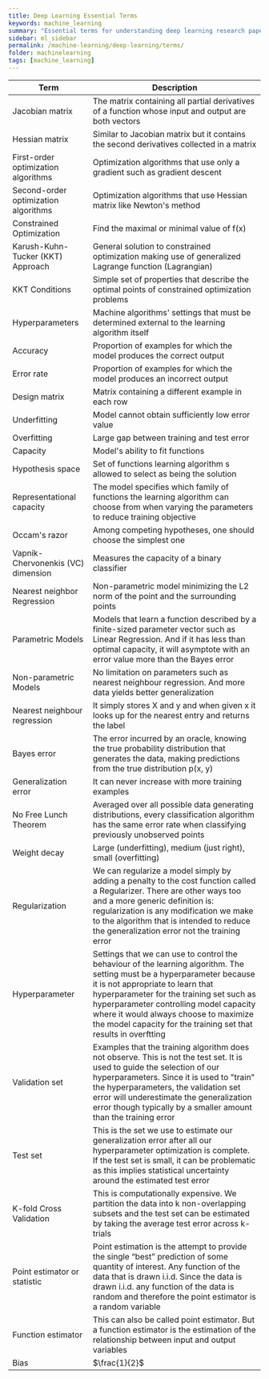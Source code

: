 ```yaml
---
title: Deep Learning Essential Terms
keywords: machine_learning
summary: "Essential terms for understanding deep learning research papers, tutorials and textbooks."
sidebar: ml_sidebar
permalink: /machine-learning/deep-learning/terms/
folder: machinelearning
tags: [machine_learning]
---
```


| Term        | Description           |
| ------------- |-------------|
| Jacobian matrix      | The matrix containing all partial derivatives of a function whose input and output are both vectors |
| Hessian matrix     | Similar to Jacobian matrix but it contains the second derivatives collected in a matrix    |
| First-order optimization algorithms | Optimization algorithms that use only a gradient such as gradient descent |
| Second-order optimization algorithms | Optimization algorithms that use Hessian matrix like Newton's method |
| Constrained Optimization | Find the maximal or minimal value of f(x) |
| Karush-Kuhn-Tucker (KKT) Approach | General solution to constrained optimization making use of generalized Lagrange function (Lagrangian) |
| KKT Conditions | Simple set of properties that describe the optimal points of constrained optimization problems |
| Hyperparameters | Machine algorithms' settings that must be determined external to the learning algorithm itself |
| Accuracy | Proportion of examples for which the model produces the correct output |
| Error rate | Proportion of examples for which the model produces an incorrect output |
| Design matrix | Matrix containing a different example in each row |
| Underfitting | Model cannot obtain sufficiently low error value |
| Overfitting | Large gap between training and test error |
| Capacity | Model's ability to fit functions |
| Hypothesis space | Set of functions learning algorithm s allowed to select as being the solution |
| Representational capacity | The model specifies which family of functions the learning algorithm can choose from when varying the parameters to reduce training objective|
| Occam's razor | Among competing hypotheses, one should choose the simplest one |
| Vapnik-Chervonenkis (VC) dimension | Measures the capacity of a binary classifier |
| Nearest neighbor Regression | Non-parametric model minimizing the L2 norm of the point and the surrounding points |
| Parametric Models | Models that learn a function described by a finite-sized parameter vector such as Linear Regression. And if it has less than optimal capacity, it will asymptote with an error value more than the Bayes error |
| Non-parametric Models | No limitation on parameters such as nearest neighbour regression. And more data yields better generalization |
| Nearest neighbour regression | It simply stores X and y and when given x it looks up for the nearest entry and returns the label |
| Bayes error | The error incurred by an oracle, knowing the true probability distribution that generates the data, making predictions from the true distribution p(x, y) |
| Generalization error | It can never increase with more training examples |
| No Free Lunch Theorem | Averaged over all possible data generating distributions, every classification algorithm has the same error rate when classifying previously unobserved points |
| Weight decay | Large (underfitting), medium (just right), small (overfitting)|
| Regularization | We can regularize a model simply by adding a penalty to the cost function called a Regularizer. There are other ways too and a more generic definition is: regularization is any modification we make to the algorithm that is intended to reduce the generalization error not the training error |
| Hyperparameter | Settings that we can use to control the behaviour of the learning algorithm. The setting must be a hyperparameter because it is not appropriate to learn that hyperparameter for the training set such as hyperparameter controlling model capacity where it would always choose to maximize the model capacity for the training set that results in overftting |
| Validation set | Examples that the training algorithm does not observe. This is not the test set. It is used to guide the selection of our hyperparameters. Since it is used to "train" the hyperparameters, the validation set error will underestimate the generalization error though typically by a smaller amount than the training error |
| Test set | This is the set we use to estimate our generalization error after all our hyperparameter optimization is complete. If the test set is small, it can be problematic as this implies statistical uncertainty around the estimated test error |
| K-fold Cross Validation | This is computationally expensive. We partition the data into k non-overlapping subsets and the test set can be estimated by taking the average test error across k-trials |
| Point estimator or statistic | Point estimation is the attempt to provide the single “best” prediction of some quantity of interest. Any function of the data that is drawn i.i.d. Since the data is drawn i.i.d. any function of the data is random and therefore the point estimator is a random variable|
| Function estimator | This can also be called point estimator. But a function estimator is the estimation of the relationship between input and output variables|
| Bias | $\frac{1}{2}$ |


















